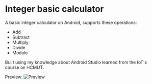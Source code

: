 Integer basic calculator
===

A basic integer calculator on Android, supports these operations:
- Add
- Subtract
- Multiply
- Divide
- Modulo

Built using my knowledge about Android Studio learned from the IoT's course on HCMUT.

Preview:
![Preview]("https://files.catbox.moe/8mrp62.jpg")

